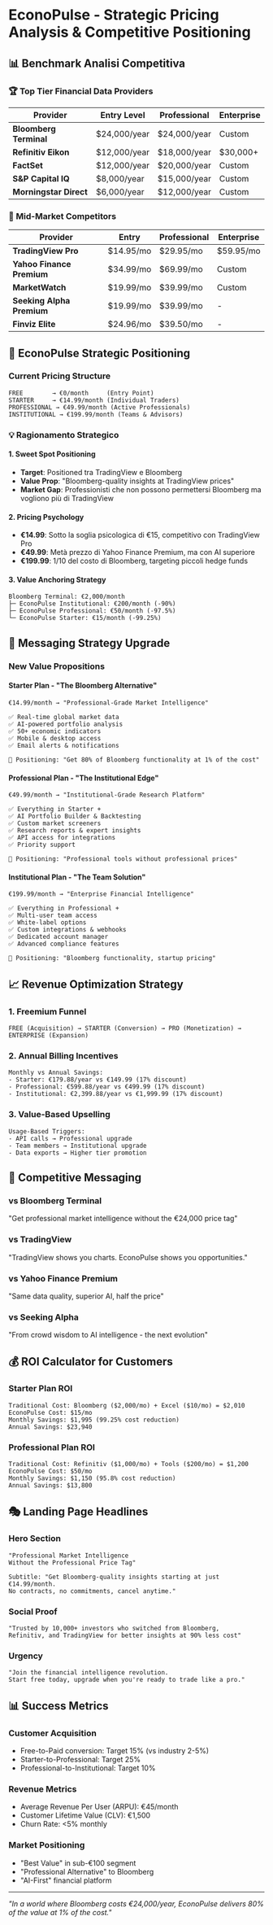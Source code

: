 # EconoPulse - Strategic Pricing Analysis & Competitive Positioning

## 📊 Benchmark Analisi Competitiva

### 🏆 Top Tier Financial Data Providers

| Provider | Entry Level | Professional | Enterprise | 
|----------|-------------|--------------|------------|
| **Bloomberg Terminal** | $24,000/year | $24,000/year | Custom |
| **Refinitiv Eikon** | $12,000/year | $18,000/year | $30,000+ |
| **FactSet** | $12,000/year | $20,000/year | Custom |
| **S&P Capital IQ** | $8,000/year | $15,000/year | Custom |
| **Morningstar Direct** | $6,000/year | $12,000/year | Custom |

### 🎯 Mid-Market Competitors

| Provider | Entry | Professional | Enterprise |
|----------|--------|--------------|------------|
| **TradingView Pro** | $14.95/mo | $29.95/mo | $59.95/mo |
| **Yahoo Finance Premium** | $34.99/mo | $69.99/mo | Custom |
| **MarketWatch** | $19.99/mo | $39.99/mo | Custom |
| **Seeking Alpha Premium** | $19.99/mo | $39.99/mo | - |
| **Finviz Elite** | $24.96/mo | $39.50/mo | - |

## 🎯 EconoPulse Strategic Positioning

### Current Pricing Structure
```
FREE        → €0/month     (Entry Point)
STARTER     → €14.99/month (Individual Traders)  
PROFESSIONAL → €49.99/month (Active Professionals)
INSTITUTIONAL → €199.99/month (Teams & Advisors)
```

### 💡 Ragionamento Strategico

#### **1. Sweet Spot Positioning**
- **Target**: Positioned tra TradingView e Bloomberg
- **Value Prop**: "Bloomberg-quality insights at TradingView prices"
- **Market Gap**: Professionisti che non possono permettersi Bloomberg ma vogliono più di TradingView

#### **2. Pricing Psychology**
- **€14.99**: Sotto la soglia psicologica di €15, competitivo con TradingView Pro
- **€49.99**: Metà prezzo di Yahoo Finance Premium, ma con AI superiore
- **€199.99**: 1/10 del costo di Bloomberg, targeting piccoli hedge funds

#### **3. Value Anchoring Strategy**
```
Bloomberg Terminal: €2,000/month
├─ EconoPulse Institutional: €200/month (-90%)
├─ EconoPulse Professional: €50/month (-97.5%)
└─ EconoPulse Starter: €15/month (-99.25%)
```

## 🚀 Messaging Strategy Upgrade

### New Value Propositions

#### **Starter Plan - "The Bloomberg Alternative"**
```
€14.99/month → "Professional-Grade Market Intelligence"

✅ Real-time global market data
✅ AI-powered portfolio analysis  
✅ 50+ economic indicators
✅ Mobile & desktop access
✅ Email alerts & notifications

💭 Positioning: "Get 80% of Bloomberg functionality at 1% of the cost"
```

#### **Professional Plan - "The Institutional Edge"**
```
€49.99/month → "Institutional-Grade Research Platform"

✅ Everything in Starter +
✅ AI Portfolio Builder & Backtesting
✅ Custom market screeners
✅ Research reports & expert insights
✅ API access for integrations
✅ Priority support

💭 Positioning: "Professional tools without professional prices"
```

#### **Institutional Plan - "The Team Solution"**
```
€199.99/month → "Enterprise Financial Intelligence"

✅ Everything in Professional +
✅ Multi-user team access
✅ White-label options
✅ Custom integrations & webhooks
✅ Dedicated account manager
✅ Advanced compliance features

💭 Positioning: "Bloomberg functionality, startup pricing"
```

## 📈 Revenue Optimization Strategy

### 1. **Freemium Funnel**
```
FREE (Acquisition) → STARTER (Conversion) → PRO (Monetization) → ENTERPRISE (Expansion)
```

### 2. **Annual Billing Incentives**
```
Monthly vs Annual Savings:
- Starter: €179.88/year vs €149.99 (17% discount)
- Professional: €599.88/year vs €499.99 (17% discount)  
- Institutional: €2,399.88/year vs €1,999.99 (17% discount)
```

### 3. **Value-Based Upselling**
```
Usage-Based Triggers:
- API calls → Professional upgrade
- Team members → Institutional upgrade
- Data exports → Higher tier promotion
```

## 🎯 Competitive Messaging

### **vs Bloomberg Terminal**
"Get professional market intelligence without the €24,000 price tag"

### **vs TradingView**
"TradingView shows you charts. EconoPulse shows you opportunities."

### **vs Yahoo Finance Premium**  
"Same data quality, superior AI, half the price"

### **vs Seeking Alpha**
"From crowd wisdom to AI intelligence - the next evolution"

## 💰 ROI Calculator for Customers

### **Starter Plan ROI**
```
Traditional Cost: Bloomberg ($2,000/mo) + Excel ($10/mo) = $2,010
EconoPulse Cost: $15/mo
Monthly Savings: $1,995 (99.25% cost reduction)
Annual Savings: $23,940
```

### **Professional Plan ROI**
```
Traditional Cost: Refinitiv ($1,000/mo) + Tools ($200/mo) = $1,200  
EconoPulse Cost: $50/mo
Monthly Savings: $1,150 (95.8% cost reduction)
Annual Savings: $13,800
```

## 🎭 Landing Page Headlines

### **Hero Section**
```
"Professional Market Intelligence
Without the Professional Price Tag"

Subtitle: "Get Bloomberg-quality insights starting at just €14.99/month. 
No contracts, no commitments, cancel anytime."
```

### **Social Proof**
```
"Trusted by 10,000+ investors who switched from Bloomberg, 
Refinitiv, and TradingView for better insights at 90% less cost"
```

### **Urgency**
```
"Join the financial intelligence revolution. 
Start free today, upgrade when you're ready to trade like a pro."
```

## 📊 Success Metrics

### **Customer Acquisition**
- Free-to-Paid conversion: Target 15% (vs industry 2-5%)
- Starter-to-Professional: Target 25%
- Professional-to-Institutional: Target 10%

### **Revenue Metrics**
- Average Revenue Per User (ARPU): €45/month
- Customer Lifetime Value (CLV): €1,500
- Churn Rate: <5% monthly

### **Market Positioning**
- "Best Value" in sub-€100 segment
- "Professional Alternative" to Bloomberg
- "AI-First" financial platform

---

*"In a world where Bloomberg costs €24,000/year, 
EconoPulse delivers 80% of the value at 1% of the cost."*